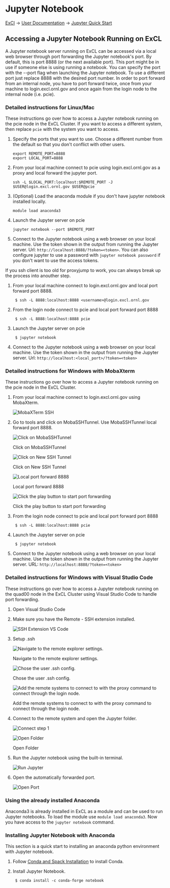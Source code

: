 # Jupyter Notebook

[ExCl](https://docs.excl.ornl.gov) → [User Documentation](../) → [Jupyter Quick Start](jupyter-quick-start.md)

## Accessing a Jupyter Notebook Running on ExCL

A Jupyter notebook server running on ExCL can be accessed via a local web browser through port forwarding the Jupyter notebook's port. By default, this is port 8888 (or the next available port). This port might be in use if someone else is using running a notebook. You can specify the port with the --port flag when launching the Jupyter notebook. To use a different port just replace 8888 with the desired port number. In order to port forward from an internal node, you have to port forward twice, once from your machine to login.excl.ornl.gov and once again from the login node to the internal node (i.e. pcie).

### Detailed instructions for Linux/Mac

These instructions go over how to access a Jupyter notebook running on the pcie node in the ExCL Cluster. If you want to access a different system, then replace `pcie` with the system you want to access.

1.  Specify the ports that you want to use. Choose a different number from the default so that you don't conflict with other users.

    ```
    export REMOTE_PORT=8888
    export LOCAL_PORT=8888
    ```
2.  From your local machine connect to pcie using login.excl.ornl.gov as a proxy and local forward the jupyter port.

    ```
    ssh -L $LOCAL_PORT:localhost:$REMOTE_PORT -J $USER@login.excl.ornl.gov $USER@pcie
    ```

3.  (Optional) Load the anaconda module if you don't have jupyter notebook installed locally.

    ```
    module load anaconda3
    ```
4.  Launch the Jupyter server on pcie

    ```
    jupyter notebook --port $REMOTE_PORT
    ```
5. Connect to the Jupyter notebook using a web browser on your local machine. Use the token shown in the output from running the Jupyter server. Url: `http://localhost:8888/?token=<token>`. You can also configure jupyter to use a password with `jupyter notebook password` if you don't want to use the access tokens.

If you ssh client is too old for proxyjump to work, you can always break up the process into anouther step.

1.  From your local machine connect to login.excl.ornl.gov and local port forward port 8888.

    ```
     $ ssh -L 8888:localhost:8888 <username>@login.excl.ornl.gov
    ```
2.  From the login node connect to pcie and local port forward port 8888

    ```
     $ ssh -L 8888:localhost:8888 pcie
    ```
3.  Launch the Jupyter server on pcie

    ```
     $ jupyter notebook
    ```
4.  Connect to the Jupyter notebook using a web browser on your local machine. Use the token shown in the output from running the Jupyter server. Url: `http://localhost:<local_port>/?token=<token>`

### Detailed instructions for Windows with MobaXterm

These instructions go over how to access a Jupyter notebook running on the pcie node in the ExCL Cluster.

1.  From your local machine connect to login.excl.ornl.gov using MobaXterm.

    ![MobaXTerm SSH](../.gitbook/assets/mobaxterm-ssh.png)
2.  Go to tools and click on MobaSSHTunnel. Use MobaSSHTunnel local forward port 8888.

    ![Click on MobaSSHTunnel](../.gitbook/assets/mobaxterm-ssh-tunnel.png)

    Click on MobaSSHTunnel

    ![Click on New SSH Tunnel](../.gitbook/assets/mobaxterm-new-tunnel.png)

    Click on New SSH Tunnel

    ![Local port forward 8888](../.gitbook/assets/mobaxterm-port-forward.png)

    Local port forward 8888

    ![Click the play button to start port forwarding](../.gitbook/assets/mobaxterm-play.png)

    Click the play button to start port forwarding
3.  From the login node connect to pcie and local port forward port 8888

    ```
     $ ssh -L 8888:localhost:8888 pcie
    ```
4.  Launch the Jupyter server on pcie

    ```
     $ jupyter notebook
    ```
5. Connect to the Jupyter notebook using a web browser on your local machine. Use the token shown in the output from running the Jupyter server. URL: `http://localhost:8888/?token=<token>`

### Detailed instructions for Windows with Visual Studio Code

These instructions go over how to access a Jupyter notebook running on the quad00 node in the ExCL Cluster using Visual Studio Code to handle port forwarding.

1. Open Visual Studio Code
2.  Make sure you have the Remote - SSH extension installed.

    ![SSH Extension VS Code](../.gitbook/assets/visual-code-ssh-extension.png)
3.  Setup .ssh

    ![Navigate to the remote explorer settings.](../.gitbook/assets/visual-code-ssh-setup1.png)

    Navigate to the remote explorer settings.

    ![Chose the user .ssh config.](../.gitbook/assets/visual-code-ssh-setup2.png)

    Chose the user .ssh config.

    ![Add the remote systems to connect to with the proxy command to connect through the login node.](../.gitbook/assets/visual-code-ssh-setup3.png)

    Add the remote systems to connect to with the proxy command to connect through the login node.
4.  Connect to the remote system and open the Jupyter folder.

    ![Connect step 1](../.gitbook/assets/visual-code-connect1.png)

    ![Open Folder](../.gitbook/assets/visual-code-connect2.png)

    Open Folder
5.  Run the Jupyter notebook using the built-in terminal.

    ![Run Jupyter](../.gitbook/assets/visual-code-run.png)
6.  Open the automatically forwarded port.

    ![Open Port](../.gitbook/assets/visual-code-open.png)

### Using the already installed Anaconda

Anaconda3 is already installed in ExCL as a module and can be used to run Jupyter notebooks. To load the module use `module load anaconda3`. Now you have access to the `jupyter notebook` command.

### Installing Jupyter Notebook with Anaconda

This section is a quick start to installing an anaconda python environment with Jupyter notebook.

1. Follow [Conda and Spack Installation](conda-and-spack-installation.md#installing-conda) to install Conda.
2.  Install Jupyter Notebook.

    ```
     $ conda install -c conda-forge notebook
    ```

